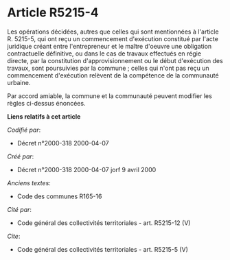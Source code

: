 # Article R5215-4

Les opérations décidées, autres que celles qui sont mentionnées à l'article R. 5215-5, qui ont reçu un commencement
d'exécution constitué par l'acte juridique créant entre l'entrepreneur et le maître d'oeuvre une obligation contractuelle
définitive, ou dans le cas de travaux effectués en régie directe, par la constitution d'approvisionnement ou le début
d'exécution des travaux, sont poursuivies par la commune ; celles qui n'ont pas reçu un commencement d'exécution relèvent de
la compétence de la communauté urbaine.

Par accord amiable, la commune et la communauté peuvent modifier les règles ci-dessus énoncées.

**Liens relatifs à cet article**

_Codifié par_:

  - Décret n°2000-318 2000-04-07

_Créé par_:

  - Décret n°2000-318 2000-04-07 jorf 9 avril 2000

_Anciens textes_:

  - Code des communes R165-16

_Cité par_:

  - Code général des collectivités territoriales - art. R5215-12 (V)

_Cite_:

  - Code général des collectivités territoriales - art. R5215-5 (V)
